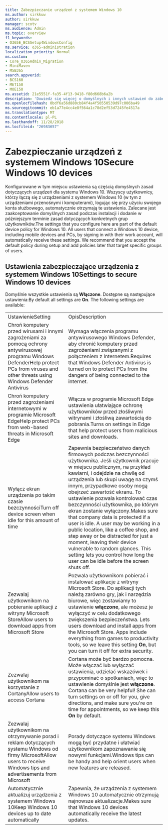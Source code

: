 ```yaml
---
title: Zabezpieczanie urządzeń z systemem Windows 10
ms.author: sirkkuw
author: sirkkuw
manager: scotv
ms.audience: Admin
ms.topic: overview
f1_keywords:
- O365E_BCSSetup4WindowsConfig
ms.service: o365-administration
localization_priority: Normal
ms.custom:
- Core_O365Admin_Migration
- MiniMaven
- MSB365
search.appverid:
- BCS160
- MET150
- MOE150
ms.assetid: 21e5551f-fa35-4f13-9418-f80d668b6a2b
description: 'Dowiedz się więcej o domyślnych i innych ustawień do zabezpieczenia urządzeń Windows 10. '
ms.openlocfilehash: 0bdf6a56d880cb84f4a4f50550539d97c006ba49
ms.sourcegitcommit: eb1a77e4cc4e8f564a1c78d2ef53d7245fe4517a
ms.translationtype: MT
ms.contentlocale: pl-PL
ms.lasthandoff: 11/28/2018
ms.locfileid: "26983657"
---
```

# <a name="secure-windows-10-devices"></a><span data-ttu-id="9adb6-103">Zabezpieczanie urządzeń z systemem Windows 10</span><span class="sxs-lookup"><span data-stu-id="9adb6-103">Secure Windows 10 devices</span></span>

<span data-ttu-id="9adb6-p101">Konfigurowane w tym miejscu ustawienia są częścią domyślnych zasad dotyczących urządzeń dla systemu Windows 10. Wszyscy użytkownicy, którzy łączą się z urządzeniami z systemem Windows 10 (w tym z urządzeniami przenośnymi i komputerami), logując się przy użyciu swojego konta służbowego, automatycznie otrzymają te ustawienia. Zalecane jest zaakceptowanie domyślnych zasad podczas instalacji i dodanie w późniejszym terminie zasad dotyczących konkretnych grup użytkowników.</span><span class="sxs-lookup"><span data-stu-id="9adb6-p101">The settings that you configure here are part of the default device policy for Windows 10. All users that connect a Windows 10 device, including mobile devices and PCs, by signing in with their work account, will automatically receive these settings. We recommend that you accept the default policy during setup and add policies later that target specific groups of users.</span></span>
  
## <a name="settings-to-secure-windows-10-devices"></a><span data-ttu-id="9adb6-107">Ustawienia zabezpieczające urządzenia z systemem Windows 10</span><span class="sxs-lookup"><span data-stu-id="9adb6-107">Settings to secure Windows 10 devices</span></span>

<span data-ttu-id="9adb6-p102">Domyślnie wszystkie ustawienia są **Włączone**. Dostępne są następujące ustawienia:</span><span class="sxs-lookup"><span data-stu-id="9adb6-p102">By default all settings are **On**. The following settings are available:</span></span>
  
|||
|:-----|:-----|
|<span data-ttu-id="9adb6-110">Ustawienie</span><span class="sxs-lookup"><span data-stu-id="9adb6-110">Setting</span></span>  <br/> |<span data-ttu-id="9adb6-111">Opis</span><span class="sxs-lookup"><span data-stu-id="9adb6-111">Description</span></span>  <br/> |
|<span data-ttu-id="9adb6-112">Chroń komputery przed wirusami i innymi zagrożeniami za pomocą ochrony antywirusowej programu Windows Defender</span><span class="sxs-lookup"><span data-stu-id="9adb6-112">Help protect PCs from viruses and other threats using Windows Defender Antivirus</span></span>  <br/> |<span data-ttu-id="9adb6-113">Wymaga włączenia programu antywirusowego Windows Defender, aby chronić komputery przed zagrożeniami związanymi z połączeniem z Internetem.</span><span class="sxs-lookup"><span data-stu-id="9adb6-113">Requires that Windows Defender Antivirus is turned on to protect PCs from the dangers of being connected to the internet.</span></span>  <br/> |
|<span data-ttu-id="9adb6-114">Chroń komputery przed zagrożeniami internetowymi w programie Microsoft Edge</span><span class="sxs-lookup"><span data-stu-id="9adb6-114">Help protect PCs from web-based threats in Microsoft Edge</span></span>  <br/> |<span data-ttu-id="9adb6-115">Włącza w programie Microsoft Edge ustawienia ułatwiające ochronę użytkowników przed złośliwymi witrynami i złośliwą zawartością do pobrania.</span><span class="sxs-lookup"><span data-stu-id="9adb6-115">Turns on settings in Edge that help protect users from malicious sites and downloads.</span></span>  <br/> |
|<span data-ttu-id="9adb6-116">Wyłącz ekran urządzenia po takim czasie bezczynności</span><span class="sxs-lookup"><span data-stu-id="9adb6-116">Turn off device screen when idle for this amount of time</span></span>  <br/> |<span data-ttu-id="9adb6-p103">Zapewnia bezpieczeństwo danych firmowych podczas bezczynności użytkownika. Jeśli użytkownik pracuje w miejscu publicznym, na przykład kawiarni, i odejdzie na chwilę od urządzenia lub skupi uwagę na czymś innym, przypadkowe osoby mogą obejrzeć zawartość ekranu. To ustawienie pozwala kontrolować czas bezczynności użytkownika, po którym ekran zostanie wyłączony.</span><span class="sxs-lookup"><span data-stu-id="9adb6-p103">Makes sure that company data is protected if a user is idle. A user may be working in a public location, like a coffee shop, and step away or be distracted for just a moment, leaving their device vulnerable to random glances. This setting lets you control how long the user can be idle before the screen shuts off.</span></span>  <br/> |
|<span data-ttu-id="9adb6-120">Zezwalaj użytkownikom na pobieranie aplikacji z witryny Microsoft Store</span><span class="sxs-lookup"><span data-stu-id="9adb6-120">Allow users to download apps from Microsoft Store</span></span>  <br/> |<span data-ttu-id="9adb6-p104">Pozwala użytkownikom pobierać i instalować aplikacje z witryny Microsoft Store. Do aplikacji tych należą zarówno gry, jak i narzędzia biurowe, więc zostawiamy to ustawienie **włączone**, ale możesz je wyłączyć w celu dodatkowego zwiększenia bezpieczeństwa.  </span><span class="sxs-lookup"><span data-stu-id="9adb6-p104">Lets users download and install apps from the Microsoft Store. Apps include everything from games to productivity tools, so we leave this setting **On**, but you can turn it off for extra security.  </span></span><br/> |
|<span data-ttu-id="9adb6-123">Zezwalaj użytkownikom na korzystanie z Cortany</span><span class="sxs-lookup"><span data-stu-id="9adb6-123">Allow users to access Cortana</span></span>  <br/> |<span data-ttu-id="9adb6-p105">Cortana może być bardzo pomocna. Może włączać lub wyłączać ustawienia, udzielać wskazówek i przypominać o spotkaniach, więc to ustawienie domyślnie jest **włączone**.  </span><span class="sxs-lookup"><span data-stu-id="9adb6-p105">Cortana can be very helpful! She can turn settings on or off for you, give directions, and make sure you're on time for appointments, so we keep this **On** by default.  </span></span><br/> |
|<span data-ttu-id="9adb6-126">Zezwalaj użytkownikom na otrzymywanie porad i reklam dotyczących systemu Windows od firmy Microsoft</span><span class="sxs-lookup"><span data-stu-id="9adb6-126">Allow users to receive Windows tips and advertisements from Microsoft</span></span>  <br/> |<span data-ttu-id="9adb6-127">Porady dotyczące systemu Windows mogą być przydatne i ułatwiać użytkownikom zapoznawanie się nowymi funkcjami.</span><span class="sxs-lookup"><span data-stu-id="9adb6-127">Windows tips can be handy and help orient users when new features are released.</span></span>  <br/> |
|<span data-ttu-id="9adb6-128">Automatycznie aktualizuj urządzenia z systemem Windows 10</span><span class="sxs-lookup"><span data-stu-id="9adb6-128">Keep Windows 10 devices up to date automatically</span></span>  <br/> |<span data-ttu-id="9adb6-129">Zapewnia, że urządzenia z systemem Windows 10 automatycznie otrzymują najnowsze aktualizacje.</span><span class="sxs-lookup"><span data-stu-id="9adb6-129">Makes sure that Windows 10 devices automatically receive the latest updates.</span></span>  <br/> |
   

